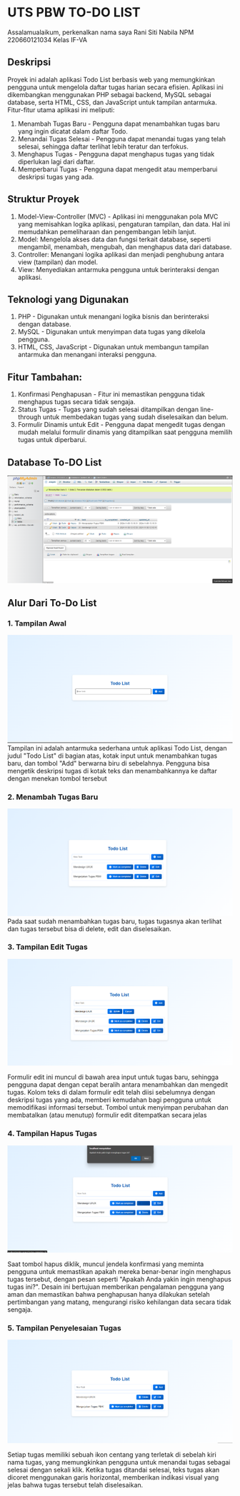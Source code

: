 # UTS PBW TO-DO LIST
Assalamualaikum, perkenalkan nama saya Rani Siti Nabila  NPM 220660121034 Kelas IF-VA
## Deskripsi 
Proyek ini adalah aplikasi Todo List berbasis web yang memungkinkan pengguna untuk mengelola daftar tugas harian secara efisien. Aplikasi ini dikembangkan menggunakan PHP sebagai backend, MySQL sebagai database, serta HTML, CSS, dan JavaScript untuk tampilan antarmuka. Fitur-fitur utama aplikasi ini meliputi:
1. Menambah Tugas Baru - Pengguna dapat menambahkan tugas baru yang ingin dicatat dalam daftar Todo.
2. Menandai Tugas Selesai - Pengguna dapat menandai tugas yang telah selesai, sehingga daftar terlihat lebih teratur dan terfokus.
3. Menghapus Tugas - Pengguna dapat menghapus tugas yang tidak diperlukan lagi dari daftar.
4. Memperbarui Tugas - Pengguna dapat mengedit atau memperbarui deskripsi tugas yang ada.
## Struktur Proyek
1. Model-View-Controller (MVC) - Aplikasi ini menggunakan pola MVC yang memisahkan logika aplikasi, pengaturan tampilan, dan data. Hal ini memudahkan pemeliharaan dan pengembangan lebih lanjut.
2. Model: Mengelola akses data dan fungsi terkait database, seperti mengambil, menambah, mengubah, dan menghapus data dari database.
3. Controller: Menangani logika aplikasi dan menjadi penghubung antara view (tampilan) dan model.
4. View: Menyediakan antarmuka pengguna untuk berinteraksi dengan aplikasi.
## Teknologi yang Digunakan
1. PHP - Digunakan untuk menangani logika bisnis dan berinteraksi dengan database.
2. MySQL - Digunakan untuk menyimpan data tugas yang dikelola pengguna.
3. HTML, CSS, JavaScript - Digunakan untuk membangun tampilan antarmuka dan menangani interaksi pengguna.
## Fitur Tambahan:
1. Konfirmasi Penghapusan - Fitur ini memastikan pengguna tidak menghapus tugas secara tidak sengaja.
2. Status Tugas - Tugas yang sudah selesai ditampilkan dengan line-through untuk membedakan tugas yang sudah diselesaikan dan belum.
3. Formulir Dinamis untuk Edit - Pengguna dapat mengedit tugas dengan mudah melalui formulir dinamis yang ditampilkan saat pengguna memilih tugas untuk diperbarui.
## Database To-DO List
![Tampilan Database](https://github.com/RaniSitiNabila/Gambar-UTS-PBW/blob/main/Cuplikan%20layar%202024-11-08%20131823.png)

## Alur Dari To-Do List
### 1. Tampilan Awal
![Tampilan awal](https://github.com/RaniSitiNabila/Gambar-UTS-PBW/blob/main/Cuplikan%20layar%202024-11-08%20131506.png) 
Tampilan ini adalah antarmuka sederhana untuk aplikasi Todo List, dengan judul "Todo List" di bagian atas, kotak input untuk menambahkan tugas baru, dan tombol "Add" berwarna biru di sebelahnya. Pengguna bisa mengetik deskripsi tugas di kotak teks dan menambahkannya ke daftar dengan menekan tombol tersebut

### 2. Menambah Tugas Baru
![Tampilan Tambah Tugas](https://github.com/RaniSitiNabila/Gambar-UTS-PBW/blob/main/Cuplikan%20layar%202024-11-08%20131559.png)
Pada saat sudah menambahkan tugas baru, tugas tugasnya akan terlihat dan tugas tersebut bisa di delete, edit dan diselesaikan.

### 3. Tampilan Edit Tugas
![Tampilan Edit](https://github.com/RaniSitiNabila/Gambar-UTS-PBW/blob/main/Cuplikan%20layar%202024-11-08%20131620.png)

Formulir edit ini muncul di bawah area input untuk tugas baru, sehingga pengguna dapat dengan cepat beralih antara menambahkan dan mengedit tugas. Kolom teks di dalam formulir edit telah diisi sebelumnya dengan deskripsi tugas yang ada, memberi kemudahan bagi pengguna untuk memodifikasi informasi tersebut. Tombol untuk menyimpan perubahan dan membatalkan (atau menutup) formulir edit ditempatkan secara jelas

### 4. Tampilan Hapus Tugas
![Tampilan Hapus](https://github.com/RaniSitiNabila/Gambar-UTS-PBW/blob/main/Cuplikan%20layar%202024-11-08%20131636.png)

Saat tombol hapus diklik, muncul jendela konfirmasi yang meminta pengguna untuk memastikan apakah mereka benar-benar ingin menghapus tugas tersebut, dengan pesan seperti "Apakah Anda yakin ingin menghapus tugas ini?". Desain ini bertujuan memberikan pengalaman pengguna yang aman dan memastikan bahwa penghapusan hanya dilakukan setelah pertimbangan yang matang, mengurangi risiko kehilangan data secara tidak sengaja.
### 5. Tampilan Penyelesaian Tugas

![Tampilan Selesai](https://github.com/RaniSitiNabila/Gambar-UTS-PBW/blob/main/Cuplikan%20layar%202024-11-08%20131654.png)

Setiap tugas memiliki sebuah ikon centang yang terletak di sebelah kiri nama tugas, yang memungkinkan pengguna untuk menandai tugas sebagai selesai dengan sekali klik. Ketika tugas ditandai selesai, teks tugas akan dicoret menggunakan garis horizontal, memberikan indikasi visual yang jelas bahwa tugas tersebut telah diselesaikan. 
